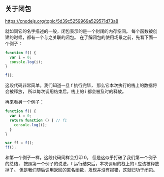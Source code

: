 ## 关于闭包
https://cnodejs.org/topic/5d39c5259969a529571d73a8

就如同它的名字描述的一般，闭包表示的是一个封闭的内存空间。
每个函数被创建的时候，都有一个与之关联的闭包。
在了解闭包的使用场景之前，先看下面一个例子：

``` javascript
function f() {
  var i = 0;
  console.log(i);
}

f();
```

这段代码非常简单。我们知道一旦 f 执行完毕，
那么它本次执行的栈上的数据将会被释放，
所以每次调用结束后，栈上的 i 都会被及时的释放。

再来看另一个例子：

``` javascript
function f() {
  var i = 0;
  return function () { // f1
    console.log(i);
  }
}

var ff = f();
ff();
```

和第一个例子一样，这段代码同样会打印 0。
但是这似乎打破了我们第一个例子的总结，
按照第一个例子的说法，f 运行结束后，本次调用的栈上的 i 应该被释放掉了。
但是我们随后调用返回的匿名函数，发现并没有报错，这就归功于闭包。
